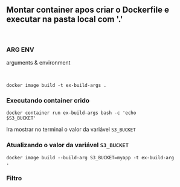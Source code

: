 ## Montar container apos criar o Dockerfile e executar na pasta local com '.'

</br>

### ARG ENV
arguments & environment

</br>

<code>docker image build -t ex-build-args .</code>

### Executando container crido

<code>docker container run ex-build-args bash -c 'echo $S3_BUCKET'</code>

Ira mostrar no terminal o valor da variável <code>S3_BUCKET</code>

### Atualizando o valor da variável <code>S3_BUCKET</code>

<code>docker image build --build-arg S3_BUCKET=myapp -t ex-build-arg .</code>

### Filtro
